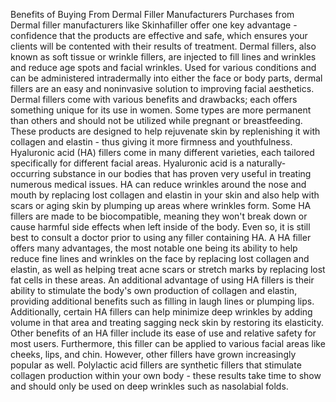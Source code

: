 Benefits of Buying From Dermal Filler Manufacturers
Purchases from Dermal filler manufacturers like Skinhafiller offer one key advantage - confidence that the products are effective and safe, which ensures your clients will be contented with their results of treatment.
Dermal fillers, also known as soft tissue or wrinkle fillers, are injected to fill lines and wrinkles and reduce age spots and facial wrinkles. Used for various conditions and can be administered intradermally into either the face or body parts, dermal fillers are an easy and noninvasive solution to improving facial aesthetics.
Dermal fillers come with various benefits and drawbacks; each offers something unique for its use in women. Some types are more permanent than others and should not be utilized while pregnant or breastfeeding.
These products are designed to help rejuvenate skin by replenishing it with collagen and elastin - thus giving it more firmness and youthfulness.
Hyaluronic acid (HA) fillers come in many different varieties, each tailored specifically for different facial areas. Hyaluronic acid is a naturally-occurring substance in our bodies that has proven very useful in treating numerous medical issues.
HA can reduce wrinkles around the nose and mouth by replacing lost collagen and elastin in your skin and also help with scars or aging skin by plumping up areas where wrinkles form.
Some HA fillers are made to be biocompatible, meaning they won't break down or cause harmful side effects when left inside of the body. Even so, it is still best to consult a doctor prior to using any filler containing HA.
A HA filler offers many advantages, the most notable one being its ability to help reduce fine lines and wrinkles on the face by replacing lost collagen and elastin, as well as helping treat acne scars or stretch marks by replacing lost fat cells in these areas.
An additional advantage of using HA fillers is their ability to stimulate the body's own production of collagen and elastin, providing additional benefits such as filling in laugh lines or plumping lips.
Additionally, certain HA fillers can help minimize deep wrinkles by adding volume in that area and treating sagging neck skin by restoring its elasticity.
Other benefits of an HA filler include its ease of use and relative safety for most users. Furthermore, this filler can be applied to various facial areas like cheeks, lips, and chin.
However, other fillers have grown increasingly popular as well. Polylactic acid fillers are synthetic fillers that stimulate collagen production within your own body - these results take time to show and should only be used on deep wrinkles such as nasolabial folds.
